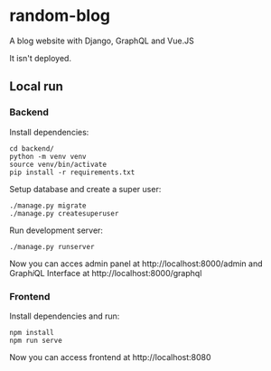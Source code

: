 # random-blog
A blog website with Django, GraphQL and Vue.JS

It isn't deployed.

## Local run
### Backend
Install dependencies:
```
cd backend/
python -m venv venv
source venv/bin/activate
pip install -r requirements.txt
```

Setup database and create a super user:
```
./manage.py migrate
./manage.py createsuperuser
```

Run development server:
```
./manage.py runserver
```

Now you can acces admin panel at http://localhost:8000/admin and Graph<i>i</i>QL Interface at http://localhost:8000/graphql

### Frontend
Install dependencies and run:
```
npm install
npm run serve
```
Now you can access frontend at http://localhost:8080
